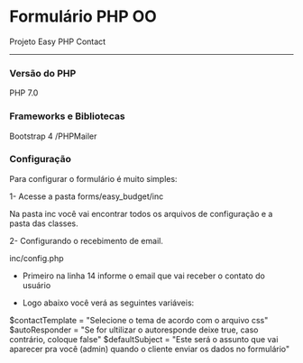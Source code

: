 # Formulário PHP OO

Projeto Easy PHP Contact

 ***

### Versão do PHP 

PHP 7.0

### Frameworks e Bibliotecas

Bootstrap 4
/PHPMailer

### Configuração

Para configurar o formulário é muito simples: 

1- Acesse a pasta forms/easy_budget/inc

Na pasta inc você vai encontrar todos os arquivos de configuração e a pasta das classes. 

2- Configurando o recebimento de email.

inc/config.php  

- Primeiro na linha 14 informe o email que vai receber o contato do usuário

- Logo abaixo você verá as seguintes variáveis: 

 $contactTemplate = "Selecione o tema de acordo com o arquivo css"
 $autoResponder = "Se for ultilizar o autoresponde deixe true, caso contrário, coloque false"
 $defaultSubject = "Este será o assunto que vai aparecer pra você (admin) quando o cliente enviar os dados no formulário"
